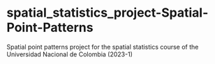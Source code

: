 # spatial_statistics_project-Spatial-Point-Patterns
Spatial point patterns project for the spatial statistics course of the Universidad Nacional de Colombia (2023-1)
